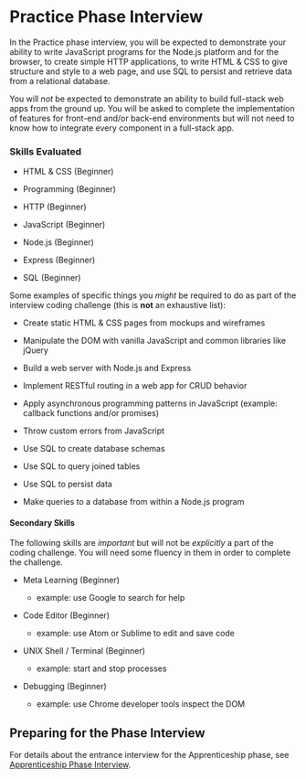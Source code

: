 # Practice Phase Interview

In the Practice phase interview, you will be expected to demonstrate your ability to write JavaScript programs for the Node.js platform and for the browser, to create simple HTTP applications, to write HTML & CSS to give structure and style to a web page, and use SQL to persist and retrieve data from a relational database.

You will _not_ be expected to demonstrate an ability to build full-stack web apps from the ground up. You will be asked to complete the implementation of features for front-end and/or back-end environments but will not need to know how to integrate every component in a full-stack app.

### Skills Evaluated

- HTML & CSS (Beginner)

- Programming (Beginner)

- HTTP (Beginner)

- JavaScript (Beginner)

- Node.js (Beginner)

- Express (Beginner)

- SQL (Beginner)

Some examples of specific things you _might_ be required to do as part of the interview coding challenge (this is **not** an exhaustive list):

- Create static HTML & CSS pages from mockups and wireframes

- Manipulate the DOM with vanilla JavaScript and common libraries like jQuery

- Build a web server with Node.js and Express

- Implement RESTful routing in a web app for CRUD behavior

- Apply asynchronous programming patterns in JavaScript (example: callback functions and/or promises)

- Throw custom errors from JavaScript

- Use SQL to create database schemas

- Use SQL to query joined tables

- Use SQL to persist data

- Make queries to a database from within a Node.js program

#### Secondary Skills

The following skills are _important_ but will not be _explicitly_ a part of the coding challenge. You will need some fluency in them in order to complete the challenge.

- Meta Learning (Beginner)

  - example: use Google to search for help

- Code Editor (Beginner)

  - example: use Atom or Sublime to edit and save code

- UNIX Shell / Terminal (Beginner)

  - example: start and stop processes

- Debugging (Beginner)

  - example: use Chrome developer tools inspect the DOM

## Preparing for the Phase Interview

For details about the entrance interview for the Apprenticeship phase, see [Apprenticeship Phase Interview](/Phases/Apprenticeship/Interview.md).
